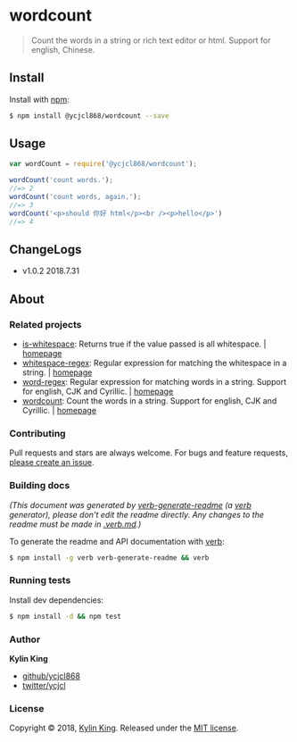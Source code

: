 # wordcount

> Count the words in a string or rich text editor or html. Support for english, Chinese.

## Install

Install with [npm](https://www.npmjs.com/package/@ycjcl868/wordcount):

```sh
$ npm install @ycjcl868/wordcount --save
```

## Usage

```js
var wordCount = require('@ycjcl868/wordcount');

wordCount('count words.');
//=> 2
wordCount('count words, again.');
//=> 3
wordCount('<p>should 你好 html</p><br /><p>hello</p>')
//=> 4
```

## ChangeLogs
- v1.0.2 2018.7.31


## About

### Related projects

* [is-whitespace](https://www.npmjs.com/package/is-whitespace): Returns true if the value passed is all whitespace. | [homepage](https://github.com/jonschlinkert/is-whitespace "Returns true if the value passed is all whitespace.")
* [whitespace-regex](https://www.npmjs.com/package/whitespace-regex): Regular expression for matching the whitespace in a string. | [homepage](https://github.com/regexps/whitespace-regex "Regular expression for matching the whitespace in a string.")
* [word-regex](https://www.npmjs.com/package/word-regex): Regular expression for matching words in a string. Support for english, CJK and Cyrillic. | [homepage](https://github.com/regexps/word-regex "Regular expression for matching words in a string. Support for english, CJK and Cyrillic.")
* [wordcount](https://www.npmjs.com/package/wordcount): Count the words in a string. Support for english, CJK and Cyrillic. | [homepage](https://github.com/jonschlinkert/wordcount "Count the words in a string. Support for english, CJK and Cyrillic.")

### Contributing

Pull requests and stars are always welcome. For bugs and feature requests, [please create an issue](../../issues/new).

### Building docs

_(This document was generated by [verb-generate-readme](https://github.com/verbose/verb-generate-readme) (a [verb](https://github.com/verbose/verb) generator), please don't edit the readme directly. Any changes to the readme must be made in [.verb.md](.verb.md).)_

To generate the readme and API documentation with [verb](https://github.com/verbose/verb):

```sh
$ npm install -g verb verb-generate-readme && verb
```

### Running tests

Install dev dependencies:

```sh
$ npm install -d && npm test
```

### Author

**Kylin King**

* [github/ycjcl868](https://github.com/ycjcl868)
* [twitter/ycjcl](http://twitter.com/ycjcl)

### License

Copyright © 2018, [Kylin King](https://github.com/ycjcl868).
Released under the [MIT license](https://github.com/jonschlinkert/match-words/blob/master/LICENSE).
